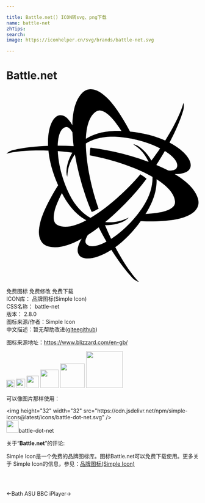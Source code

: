 ```yaml
---

title: Battle.net() ICON转svg、png下载
name: battle-net
zhTips: 
search: 
image: https://iconhelper.cn/svg/brands/battle-net.svg

---
```


# Battle.net  <small style="font-size: 60%;font-weight: 100"></small>

<div id="svg" class="svg-wrap">
<svg role="img" xmlns="http://www.w3.org/2000/svg" viewBox="0 0 24 24"><title>Battle.net icon</title><path d="M10.457 0c-.516.02-.859.314-1.053.523-.807.87-1.136 2.298-1.168 3.952-.304-.522-.72-1.061-1.199-1.198a.905.905 0 00-.172-.03c-.958-.138-1.768 1.393-1.66 3.812-1.8.064-3.33.268-4.363.525-.182.045-.312.1-.42.154-.075.035-.128.07-.18.104-.162.106-.234.199-.234.199.47-.177 2.358-.495 5.234-.387l-.004-.045h.006c.126 1.29.502 2.789 1.235 4.409v.003l-.024-.044c-.456.721-1.792 2.923-2.217 4.58-.277 1.081-.202 1.772.014 2.218.262.59.764.776 1.08.848 1.173.268 2.6-.176 4.068-.998-.316.537-.603 1.204-.476 1.709a.881.881 0 00.058.162c.363.897 2.091.832 4.131-.47.948 1.51 1.882 2.72 2.616 3.48.13.136.243.223.345.289.277.195.467.205.467.205-.387-.316-1.598-1.78-2.934-4.303l-.035.028c0-.002-.003-.005-.004-.006 1.064-.76 2.186-1.847 3.23-3.31h.003l-.028.038-.002.004c.896.034 3.41.08 5.03-.373 1.07-.299 1.63-.706 1.91-1.115.383-.523.293-1.054.197-1.365-.354-1.15-1.448-2.16-2.892-3.022.622.005 1.342-.08 1.714-.441a.884.884 0 00.116-.139c.587-.764-.335-2.227-2.479-3.34.834-1.576 1.417-2.989 1.71-4.004.05-.179.067-.319.073-.44.032-.339-.054-.509-.054-.509-.08.493-.743 2.271-2.26 4.69l.041.02-.002.003c-1.19-.54-2.693-.968-4.482-1.14l-.002-.003.05.004c-.418-.793-1.633-2.992-2.834-4.168-.792-.775-1.426-1.058-1.92-1.097a1.532 1.532 0 00-.23-.012zm1.172 2.643c.461.008.936.364 1.328.738.491.47 1.111 1.374 1.412 1.83-.083-.003-.161-.014-.246-.016-1.863-.047-3.216.366-4.195.98.06-1.543.419-2.8 1.238-3.374a.847.847 0 01.463-.158zM7.514 4.71c.03 0 .06.007.09.012.256.07.471.338.642.642.023.563.075 1.144.15 1.733a34.71 34.71 0 00-1.988-.06c.041-1.377.428-2.31 1.106-2.327zm5.478 1.21c.244-.007.494-.003.752.013 2.092.125 4.045.717 5.45 1.443-.33.486-.696.993-1.09 1.514-.601-1.09-1.467-1.74-1.868-1.91-.349-.15-.422-.14-.422-.14s.033-.01.57.413c.579.455 1.046 1.106 1.376 1.805a33.723 33.723 0 00-5.405-1.489 30.386 30.386 0 00-1.847-.283c-.002.011-.002.033-.004.045l-.025-.004c-.016.111-.036.277-.05.46-.014.2-.02.358-.023.452.157.03.316.058.475.09 2.275.45 5.224 1.381 7.363 2.596.034 1.103-.325 2.417-1.19 3.726-1.154 1.75-2.644 3.147-3.976 4a35.941 35.941 0 01-.767-1.705c1.266.037 2.282-.395 2.634-.66.3-.224.33-.294.33-.297-.001.004-.03.044-.64.287-.696.278-1.51.356-2.293.285a33.748 33.748 0 003.988-3.931c.408-.478.797-.967 1.168-1.46l-.035-.025.016-.019a7.198 7.198 0 00-.754-.518l-.315.366c-1.522 1.74-3.794 3.819-5.91 5.066-.964-.525-1.913-1.49-2.61-2.88-.936-1.874-1.4-3.863-1.474-5.442.573.042 1.183.106 1.816.185-.644 1.066-.775 2.144-.722 2.576.045.372.09.43.092.432-.002-.002-.022-.046.072-.697.105-.728.432-1.46.873-2.094a33.707 33.707 0 001.414 5.422c.21.593.437 1.173.678 1.74l.039-.015.011.023c.105-.042.258-.107.422-.187.181-.088.32-.162.403-.208-.054-.15-.108-.303-.16-.457-.748-2.194-1.414-5.212-1.432-7.671.784-.486 1.833-.808 3.07-.846zm6.793 1.788c1.172.724 1.788 1.526 1.465 2.121-.182.264-.605.323-1.025.307a20.285 20.285 0 00-1.504-.7c.383-.582.738-1.162 1.064-1.728zm-1.033 3.518c1.307.823 2.215 1.76 2.303 2.757a.85.85 0 01-.096.485.987.987 0 01-.11.154c-.273.303-.743.49-1.19.621-.653.19-1.746.277-2.292.31.045-.07.09-.132.135-.204.973-1.59 1.293-2.968 1.25-4.123zM6.93 12.936c.046.088.084.173.133.261.883 1.626 1.907 2.59 2.921 3.133-1.374.727-2.647 1.051-3.558.627a.852.852 0 01-.453-.5c-.123-.388-.052-.888.058-1.34.166-.68.662-1.71.899-2.181zm4.6 4.273c.313.625.637 1.223.964 1.789-1.212.652-2.212.785-2.566.207-.017-.027-.026-.059-.037-.088-.075-.28.08-.633.283-.955.453-.29.907-.611 1.355-.953Z"/></svg>
</div>
<detail full-name='battle-net'></detail>

<div class="detail-page">
<p>
<span><span class="badge-success badge">免费图标</span> <span class="badge-success badge">免费修改</span>  <span class="badge-success badge">免费下载</span> </span>
<br/>
<span>
ICON库：
<span class="badge-secondary badge">品牌图标(Simple Icon)</span> 
</span>
<br/>
<span>
CSS名称：
<span class="badge-secondary badge">battle-net</span> 
</span>

<br/>
<span>
版本：
<span class="badge-secondary badge">2.8.0</span> 
</span>
<br/>
<span>图标来源/作者：<span class="badge-light badge">Simple Icon</span></span> 
<br/>
<span class="zh-detail">中文描述：暂无<span class="help-link"><span>帮助改进</span>(<a href="https://gitee.com/liuwave/icon-helper/edit/master/json/brands/battle-net.json" target="_blank" rel="noopener noreferrer">gitee</a><a href="https://github.com/liuwave/icon-helper/edit/master/json/brands/battle-net.json" target="_blank" rel="noopener noreferrer">github</a></span>)</span><br/>
</p>
</div><div class="description description alert alert-light"><p>图标来源地址：<a href="https://www.blizzard.com/en-gb/" target="_blank" rel="noopener noreferrer">https://www.blizzard.com/en-gb/</a></p></div>
<div class="alert alert-dark">
<img height="21" width="21" src="https://cdn.jsdelivr.net/npm/simple-icons@latest/icons/battle-dot-net.svg" />
<img height="24" width="24" src="https://cdn.jsdelivr.net/npm/simple-icons@latest/icons/battle-dot-net.svg" />
<img height="32" width="32" src="https://cdn.jsdelivr.net/npm/simple-icons@latest/icons/battle-dot-net.svg" />
<img height="48" width="48" src="https://cdn.jsdelivr.net/npm/simple-icons@latest/icons/battle-dot-net.svg" />
<img height="64" width="64" src="https://cdn.jsdelivr.net/npm/simple-icons@latest/icons/battle-dot-net.svg" />
<img height="96" width="96" src="https://cdn.jsdelivr.net/npm/simple-icons@latest/icons/battle-dot-net.svg" />

</div>
<div>
  <p>可以像图片那样使用：    
  </p>
  <div class="alert alert-primary" style="font-size: 14px">
    &lt;img height="32" width="32" src="https://cdn.jsdelivr.net/npm/simple-icons@latest/icons/battle-dot-net.svg" /&gt;
    <copy-btn content='<img height="32" width="32" src="https://cdn.jsdelivr.net/npm/simple-icons@latest/icons/battle-dot-net.svg" />'></copy-btn>
  </div>
  <div class="alert alert-secondary">
    <img height="32" width="32" src="https://cdn.jsdelivr.net/npm/simple-icons@latest/icons/battle-dot-net.svg" />battle-dot-net
    <copy-btn content="battle-dot-net" btn-title="复制图标名称"></copy-btn>
  </div>
</div>
<div class="icon-detail__container">
<p>关于“<b>Battle.net</b>”的评论:</p>
</div>
<Vssue title="关于“Battle.net”的评论" />
<div><p>Simple Icon是一个免费的品牌图标库。图标Battle.net可以免费下载使用。更多关于  Simple Icon的信息，参见：<a target="_blank" href="https://iconhelper.cn/brands.html">品牌图标(Simple Icon)</a>
</p></div>


<div style="padding:2rem 0 " class="page-nav"><p class="inner"><span class="prev">←<router-link to="/icon/bath-asu.html">Bath ASU</router-link></span> <span class="next"><router-link to="/icon/bbc-iplayer.html">BBC iPlayer</router-link>→</span></p></div>
